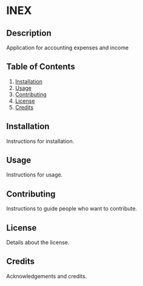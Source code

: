 # INEX




## Description

Application for accounting expenses and income

## Table of Contents

1. [Installation](#installation)
2. [Usage](#usage)
3. [Contributing](#contributing)
4. [License](#license)
5. [Credits](#credits)

## Installation

Instructions for installation.

## Usage 

Instructions for usage.

## Contributing

Instructions to guide people who want to contribute.

## License

Details about the license.

## Credits

Acknowledgements and credits.

